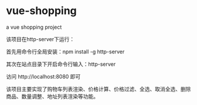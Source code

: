 # vue-shopping
a vue shopping project

该项目在http-server下运行：

首先用命令行全局安装：npm install -g http-server

其次在站点目录下开启命令行输入：http-server

访问 http://localhost:8080 即可

该项目主要实现了购物车列表渲染、价格计算、价格过滤、全选、取消全选、删除商品、数量调整、地址列表渲染等功能。
